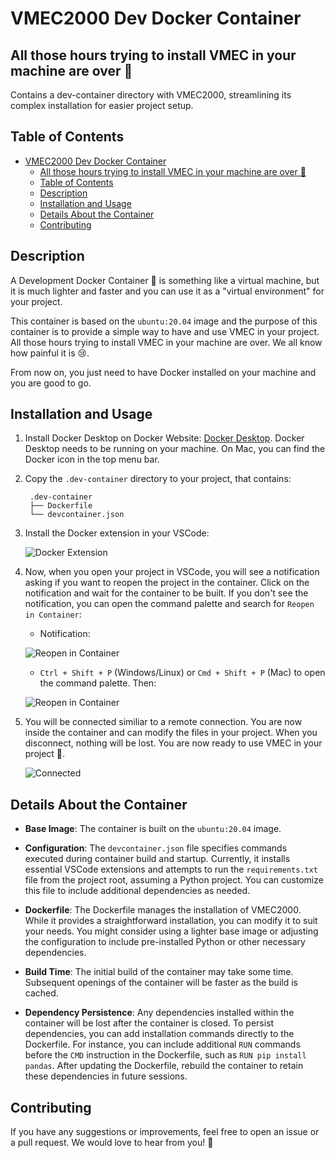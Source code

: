 # VMEC2000 Dev Docker Container
## All those hours trying to install VMEC in your machine are over 🎉
Contains a dev-container directory with VMEC2000, streamlining its complex installation for easier project setup.

## Table of Contents
- [VMEC2000 Dev Docker Container](#vmec2000-dev-docker-container)
  - [All those hours trying to install VMEC in your machine are over 🎉](#all-those-hours-trying-to-install-vmec-in-your-machine-are-over-)
  - [Table of Contents](#table-of-contents)
  - [Description](#description)
  - [Installation and Usage](#installation-and-usage)
  - [Details About the Container](#details-about-the-container)
  - [Contributing](#contributing)

## Description
A Development Docker Container 🚢 is something like a virtual machine, but it is much lighter and faster and you can use it 
as a "virtual environment" for your project. 

This container is based on the `ubuntu:20.04` image and the purpose of this container is to provide a simple 
way to have and use VMEC in your project. All those hours trying to install VMEC in your machine are over. We all know how painful it is 😢.

From now on, you just need to have Docker installed on your machine and you are good to go.


## Installation and Usage
1. Install Docker Desktop on Docker Website: [Docker Desktop](https://www.docker.com/products/docker-desktop). Docker Desktop needs to be running on your machine. On Mac, you can find the Docker icon in the top menu bar.
2. Copy the `.dev-container` directory to your project, that contains:
   
   ```
    .dev-container
    ├── Dockerfile
    └── devcontainer.json
    ```
3. Install the Docker extension in your VSCode: 

   ![Docker Extension](images/vsdocker_ext.png)

4. Now, when you open your project in VSCode, you will see a notification asking if you want to reopen the project in the container. 
   Click on the notification and wait for the container to be built. 
   If you don't see the notification, you can open the command palette and search for `Reopen in Container`:

   - Notification:
  
    ![Reopen in Container](images/notification.png)
   
   - `Ctrl + Shift + P` (Windows/Linux) or `Cmd + Shift + P` (Mac) to open the command palette. Then:
  
    ![Reopen in Container](images/docker_com.png)
5. You will be connected similiar to a remote connection. You are now inside the container and can modify the files in your project. When you disconnect, nothing will be lost. You are now ready to use VMEC in your project 🎉.

    ![Connected](images/connected.png)


## Details About the Container

- **Base Image**: The container is built on the `ubuntu:20.04` image.

- **Configuration**: The `devcontainer.json` file specifies commands executed during container build and startup. Currently, it installs essential VSCode extensions and attempts to run the `requirements.txt` file from the project root, assuming a Python project. You can customize this file to include additional dependencies as needed.

- **Dockerfile**: The Dockerfile manages the installation of VMEC2000. While it provides a straightforward installation, you can modify it to suit your needs. You might consider using a lighter base image or adjusting the configuration to include pre-installed Python or other necessary dependencies.

- **Build Time**: The initial build of the container may take some time. Subsequent openings of the container will be faster as the build is cached.

- **Dependency Persistence**: Any dependencies installed within the container will be lost after the container is closed. To persist dependencies, you can add installation commands directly to the Dockerfile. For instance, you can include additional `RUN` commands before the `CMD` instruction in the Dockerfile, such as `RUN pip install pandas`. After updating the Dockerfile, rebuild the container to retain these dependencies in future sessions.

## Contributing
If you have any suggestions or improvements, feel free to open an issue or a pull request. We would love to hear from you! 🚀